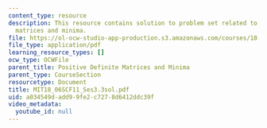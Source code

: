 ```yaml
---
content_type: resource
description: This resource contains solution to problem set related to positive definite
  matrices and minima.
file: https://ol-ocw-studio-app-production.s3.amazonaws.com/courses/18-06sc-linear-algebra-fall-2011/a034549dadd99fe2c7278d6412ddc39f_MIT18_06SCF11_Ses3.3sol.pdf
file_type: application/pdf
learning_resource_types: []
ocw_type: OCWFile
parent_title: Positive Definite Matrices and Minima
parent_type: CourseSection
resourcetype: Document
title: MIT18_06SCF11_Ses3.3sol.pdf
uid: a034549d-add9-9fe2-c727-8d6412ddc39f
video_metadata:
  youtube_id: null
---
```

